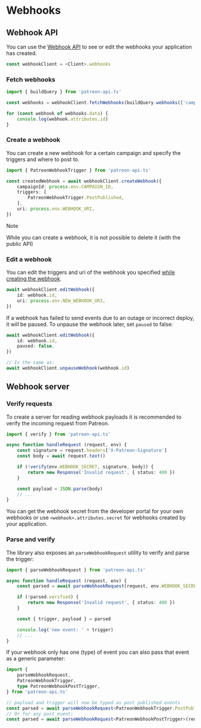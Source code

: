 # Webhooks

## Webhook API

You can use the [Webhook API](https://docs.patreon.com/#apiv2-webhook-endpoints) to see or edit the webhooks your application has created.

```ts
const webhookClient = <Client>.webhooks
```

### Fetch webhooks

```ts
import { buildQuery } from 'patreon-api.ts'

const webhooks = webhookClient.fetchWebhooks(buildQuery.webhooks(['campaign'])())

for (const webhook of webhooks.data) {
    console.log(webhook.attributes.id)
}
```

### Create a webhook

You can create a new webhook for a certain campaign and specify the triggers and where to post to.

```ts
import { PatreonWebhookTrigger } from 'patreon-api.ts'

const createdWebhook = await webhookClient.createWebhook({
    campaignId: process.env.CAMPAIGN_ID,
    triggers: [
        PatreonWebhookTrigger.PostPublished,
    ],
    uri: process.env.WEBHOOK_URI,
})
```

> [!NOTE]
> While you can create a webhook, it is not possible to delete it (with the public API)

### Edit a webhook

You can edit the triggers and uri of the webhook you specified [while creating the webhook](#create-a-webhook).

```ts
await webhookClient.editWebhook({
    id: webhook.id,
    uri: process.env.NEW_WEBHOOK_URI,
})
```

If a webhook has failed to send events due to an outage or incorrect deploy, it will be paused. To unpause the webhook later, set `paused` to false:

```ts
await webhookClient.editWebhook({
    id: webhook.id,
    paused: false,
})

// Is the same as:
await webhookClient.unpauseWebhook(webhook.id)
```

## Webhook server

### Verify requests

To create a server for reading webhook payloads it is recommended to verify the incoming request from Patreon.

```ts
import { verify } from 'patreon-api.ts'

async function handleRequest (request, env) {
    const signature = request.headers['X-Patreon-Signature']
    const body = await request.text()

    if (!verify(env.WEBHOOK_SECRET, signature, body)) {
        return new Response('Invalid request', { status: 400 })
    }

    const payload = JSON.parse(body)
    // ...
}
```

You can get the webhook secret from the developer portal for your own webhooks or use `<webhook>.attributes.secret` for webhooks created by your application.

### Parse and verify

The library also exposes an `parseWebhookRequest` utility to verify and parse the trigger:

```ts
import { parseWebhookRequest } from 'patreon-api.ts'

async function handleRequest (request, env) {
    const parsed = await parseWebhookRequest(request, env.WEBHOOK_SECRET)

    if (!parsed.verified) {
        return new Response('Invalid request', { status: 400 })
    }

    const { trigger, payload } = parsed

    console.log('new event: ' + trigger)
    // ...
}
```

If your webhook only has one (type) of event you can also pass that event as a generic parameter:

```ts
import {
    parseWebhookRequest,
    PatreonWebhookTrigger,
    type PatreonWebhookPostTrigger,
} from 'patreon-api.ts'

// payload and trigger will now be typed as post published events
const parsed = await parseWebhookRequest<PatreonWebhookTrigger.PostPublished>(request, env.WEBHOOK_SECRET)
// Or for any post event:
const parsed = await parseWebhookRequest<PatreonWebhookPostTrigger>(request, env.WEBHOOK_SECRET)
```

